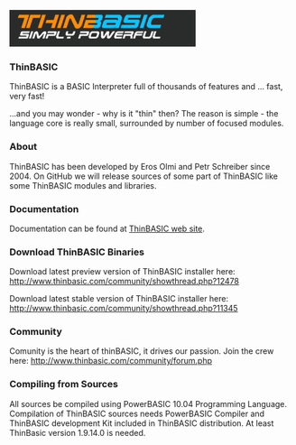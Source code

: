 ![ThinBASIC](/Logo/TB_Logo1.png)

### ThinBASIC

ThinBASIC is a BASIC Interpreter full of thousands of features and ... fast, very fast!

...and you may wonder - why is it "thin" then? The reason is simple - the language core is really small, surrounded by number of focused modules.


### About

ThinBASIC has been developed by Eros Olmi and Petr Schreiber since 2004.
On GitHub we will release sources of some part of ThinBASIC like some ThinBASIC modules and libraries.

### Documentation

Documentation can be found at [ThinBASIC web site](http://www.thinbasic.com/public/products/thinBasic/help/html/index.html).

### Download ThinBASIC Binaries

Download latest preview version of ThinBASIC installer here:
http://www.thinbasic.com/community/showthread.php?12478

Download latest stable version of ThinBASIC installer here:
http://www.thinbasic.com/community/showthread.php?11345


### Community

Comunity is the heart of thinBASIC, it drives our passion. Join the crew here:
http://www.thinbasic.com/community/forum.php

### Compiling from Sources

All sources be compiled using PowerBASIC 10.04 Programming Language.
Compilation of ThinBASIC sources needs PowerBASIC Compiler and ThinBASIC development Kit included in ThinBASIC distribution.
At least ThinBasic version 1.9.14.0 is needed.
